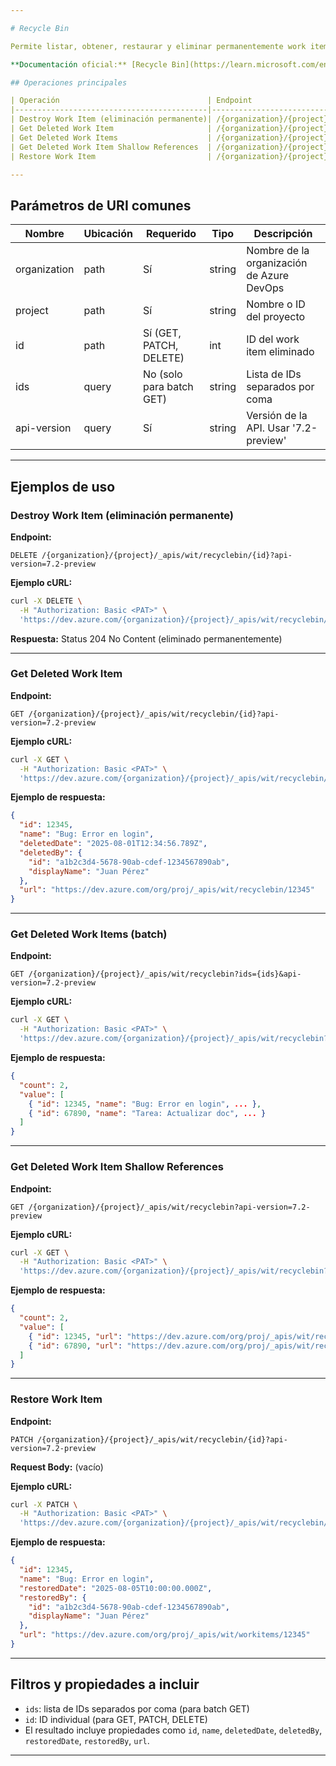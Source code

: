 ```yaml
---

# Recycle Bin

Permite listar, obtener, restaurar y eliminar permanentemente work items que han sido enviados a la papelera de reciclaje. Todas las operaciones requieren permisos de escritura sobre work items.

**Documentación oficial:** [Recycle Bin](https://learn.microsoft.com/en-us/rest/api/azure/devops/wit/recyclebin?view=azure-devops-rest-7.2)

## Operaciones principales

| Operación                                 | Endpoint                                                                                                 | Método |
|-------------------------------------------|----------------------------------------------------------------------------------------------------------|--------|
| Destroy Work Item (eliminación permanente)| /{organization}/{project}/_apis/wit/recyclebin/{id}?api-version=7.2-preview                              | DELETE |
| Get Deleted Work Item                     | /{organization}/{project}/_apis/wit/recyclebin/{id}?api-version=7.2-preview                              | GET    |
| Get Deleted Work Items                    | /{organization}/{project}/_apis/wit/recyclebin?ids={ids}&api-version=7.2-preview                         | GET    |
| Get Deleted Work Item Shallow References  | /{organization}/{project}/_apis/wit/recyclebin?api-version=7.2-preview                                   | GET    |
| Restore Work Item                         | /{organization}/{project}/_apis/wit/recyclebin/{id}?api-version=7.2-preview                              | PATCH  |

---
```


## Parámetros de URI comunes

| Nombre         | Ubicación | Requerido | Tipo   | Descripción                                 |
|----------------|-----------|-----------|--------|---------------------------------------------|
| organization   | path      | Sí        | string | Nombre de la organización de Azure DevOps   |
| project        | path      | Sí        | string | Nombre o ID del proyecto                    |
| id             | path      | Sí (GET, PATCH, DELETE) | int | ID del work item eliminado                 |
| ids            | query     | No (solo para batch GET) | string | Lista de IDs separados por coma            |
| api-version    | query     | Sí        | string | Versión de la API. Usar '7.2-preview'       |

---

## Ejemplos de uso

### Destroy Work Item (eliminación permanente)

**Endpoint:**
```
DELETE /{organization}/{project}/_apis/wit/recyclebin/{id}?api-version=7.2-preview
```

**Ejemplo cURL:**
```bash
curl -X DELETE \
  -H "Authorization: Basic <PAT>" \
  'https://dev.azure.com/{organization}/{project}/_apis/wit/recyclebin/12345?api-version=7.2-preview'
```

**Respuesta:**
Status 204 No Content (eliminado permanentemente)

---

### Get Deleted Work Item

**Endpoint:**
```
GET /{organization}/{project}/_apis/wit/recyclebin/{id}?api-version=7.2-preview
```

**Ejemplo cURL:**
```bash
curl -X GET \
  -H "Authorization: Basic <PAT>" \
  'https://dev.azure.com/{organization}/{project}/_apis/wit/recyclebin/12345?api-version=7.2-preview'
```

**Ejemplo de respuesta:**
```json
{
  "id": 12345,
  "name": "Bug: Error en login",
  "deletedDate": "2025-08-01T12:34:56.789Z",
  "deletedBy": {
    "id": "a1b2c3d4-5678-90ab-cdef-1234567890ab",
    "displayName": "Juan Pérez"
  },
  "url": "https://dev.azure.com/org/proj/_apis/wit/recyclebin/12345"
}
```

---

### Get Deleted Work Items (batch)

**Endpoint:**
```
GET /{organization}/{project}/_apis/wit/recyclebin?ids={ids}&api-version=7.2-preview
```

**Ejemplo cURL:**
```bash
curl -X GET \
  -H "Authorization: Basic <PAT>" \
  'https://dev.azure.com/{organization}/{project}/_apis/wit/recyclebin?ids=12345,67890&api-version=7.2-preview'
```

**Ejemplo de respuesta:**
```json
{
  "count": 2,
  "value": [
    { "id": 12345, "name": "Bug: Error en login", ... },
    { "id": 67890, "name": "Tarea: Actualizar doc", ... }
  ]
}
```

---

### Get Deleted Work Item Shallow References

**Endpoint:**
```
GET /{organization}/{project}/_apis/wit/recyclebin?api-version=7.2-preview
```

**Ejemplo cURL:**
```bash
curl -X GET \
  -H "Authorization: Basic <PAT>" \
  'https://dev.azure.com/{organization}/{project}/_apis/wit/recyclebin?api-version=7.2-preview'
```

**Ejemplo de respuesta:**
```json
{
  "count": 2,
  "value": [
    { "id": 12345, "url": "https://dev.azure.com/org/proj/_apis/wit/recyclebin/12345" },
    { "id": 67890, "url": "https://dev.azure.com/org/proj/_apis/wit/recyclebin/67890" }
  ]
}
```

---

### Restore Work Item

**Endpoint:**
```
PATCH /{organization}/{project}/_apis/wit/recyclebin/{id}?api-version=7.2-preview
```

**Request Body:** (vacío)

**Ejemplo cURL:**
```bash
curl -X PATCH \
  -H "Authorization: Basic <PAT>" \
  'https://dev.azure.com/{organization}/{project}/_apis/wit/recyclebin/12345?api-version=7.2-preview'
```

**Ejemplo de respuesta:**
```json
{
  "id": 12345,
  "name": "Bug: Error en login",
  "restoredDate": "2025-08-05T10:00:00.000Z",
  "restoredBy": {
    "id": "a1b2c3d4-5678-90ab-cdef-1234567890ab",
    "displayName": "Juan Pérez"
  },
  "url": "https://dev.azure.com/org/proj/_apis/wit/workitems/12345"
}
```

---

## Filtros y propiedades a incluir

- `ids`: lista de IDs separados por coma (para batch GET)
- `id`: ID individual (para GET, PATCH, DELETE)
- El resultado incluye propiedades como `id`, `name`, `deletedDate`, `deletedBy`, `restoredDate`, `restoredBy`, `url`.

---
